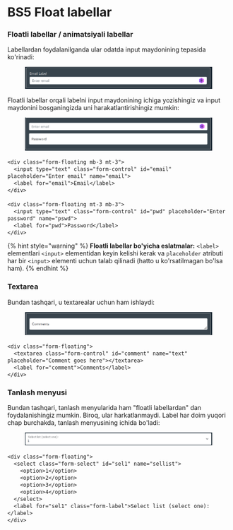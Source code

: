 # BS5 Float labellar

### Floatli labellar / animatsiyali labellar

Labellardan foydalanilganda ular odatda input maydonining tepasida ko'rinadi:

<figure><img src="../../.gitbook/assets/image (193).png" alt=""><figcaption></figcaption></figure>

Floatli labellar orqali labelni input maydonining ichiga yozishingiz va input maydonini bosganingizda uni harakatlantirishingiz mumkin:

<figure><img src="../../.gitbook/assets/image (136).png" alt=""><figcaption></figcaption></figure>

```
<div class="form-floating mb-3 mt-3">
  <input type="text" class="form-control" id="email" placeholder="Enter email" name="email">
  <label for="email">Email</label>
</div>

<div class="form-floating mt-3 mb-3">
  <input type="text" class="form-control" id="pwd" placeholder="Enter password" name="pswd">
  <label for="pwd">Password</label>
</div>
```

{% hint style="warning" %}
**Floatli labellar bo'yicha eslatmalar:** `<label>` elementlari `<input>` elementidan keyin kelishi kerak va `placeholder` atributi har bir `<input>` elementi uchun talab qilinadi (hatto u ko'rsatilmagan bo'lsa ham).
{% endhint %}

### Textarea

Bundan tashqari, u textarealar uchun ham ishlaydi:

<figure><img src="../../.gitbook/assets/image (178).png" alt=""><figcaption></figcaption></figure>

```
<div class="form-floating">
  <textarea class="form-control" id="comment" name="text" placeholder="Comment goes here"></textarea>
  <label for="comment">Comments</label>
</div>
```

### Tanlash menyusi

Bundan tashqari, tanlash menyularida ham "floatli labellardan" dan foydalanishingiz mumkin. Biroq, ular harkatlanmaydi. Label har doim yuqori chap burchakda, tanlash menyusining ichida bo'ladi:

<figure><img src="../../.gitbook/assets/image (300).png" alt=""><figcaption></figcaption></figure>

```
<div class="form-floating">
  <select class="form-select" id="sel1" name="sellist">
    <option>1</option>
    <option>2</option>
    <option>3</option>
    <option>4</option>
  </select>
  <label for="sel1" class="form-label">Select list (select one):</label>
</div>
```
